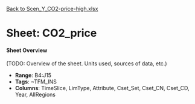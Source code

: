 [Back to Scen_Y_CO2-price-high.xlsx](README.md)

# Sheet: CO2_price

#### Sheet Overview

(TODO: Overview of the sheet. Units used, sources of data, etc.)

- **Range**: B4:J15
- **Tags**: ~TFM_INS
- **Columns**: TimeSlice, LimType, Attribute, Cset_Set, Cset_CN, Cset_CD, Year, AllRegions

